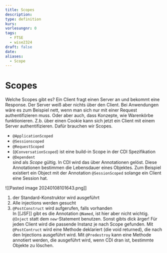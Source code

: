 ```yaml
---
title: Scopes
description: 
type: definition
kurs: 
vorlesungnr: 0
tags:
  - FTSE
  - wise2324
draft: false
date: 
aliases:
  - Scope
---
```

# Scopes

Welche Scopes gibt es? Ein Client fragt einen Server an und bekommt eine Response. Der Server weiß aber nichts über den Client. Bei Anwendungen wäre es zum Beispiel nett, wenn man sich nur mit einer Request authentifizieren muss. Oder aber auch, dass Konzepte, wie Warenkörbe funktionieren. Z.b. über einen Cookie kann sich jetzt ein Client mit einem Server authentifizieren. Dafür brauchen wir Scopes.

- `@ApplicationScoped`
- `@Sessionscoped`
- `@RequestScoped`
- (`@ConversationScoped`) ist eine build-in Scope in der CDI Spezifikation
- `@Dependent`  
sind als *Scope* gültig. In CDI wird das über Annotationen gelöst. Diese Annotationen bestimmen die Lebensdauer eines Objektes. Zum Beispiel existiert ein Object mit der Annotation `@SessionScoped` solange ein Client eine Session hat.  

![[Pasted image 20240108101643.png]]

1. der Standard-Konstruktor wird ausgeführt
2. Alle injections werden gesucht  
3. `@PostConstruct` wird aufgerufen, falls vorhanden  
In [[JSF]] gibt es die Annotation `@Named`, ist hier aber nicht wichtig. `@Inject` statt dem `new`-Statement benutzen. Sonst gibts dick ärger! Für jeden Client wird die passende Instanz je nach Scope gefunden. Mit `@PostContruct` wird eine Methode deklariert (die void returned), die nach den Injections ausgeführt wird. Mit `@Predestroy` kann eine Methode annotiert werden, die ausgeführt wird, wenn CDI dran ist, bestimmte Objekte zu löschen.
